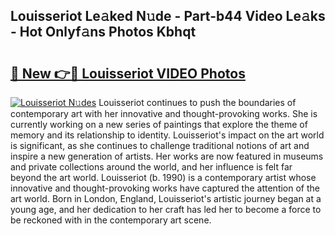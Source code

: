 ## Louisseriot Le𝚊ked N𝚞de - Part-b44 Video Le𝚊ks - Hot Onlyf𝚊ns Photos Kbhqt

# <h2><a href="http://ac48405.deff.icu/?id=Louisseriot">🔗 New 👉🔴 Louisseriot VIDEO Photos</a></h2>

[![Louisseriot N𝚞des](https://i.imgur.com/rIISA9y.gif)](http://ac48405.deff.icu/?id=Louisseriot)
Louisseriot continues to push the boundaries of contemporary art with her innovative and thought-provoking works. She is currently working on a new series of paintings that explore the theme of memory and its relationship to identity. Louisseriot's impact on the art world is significant, as she continues to challenge traditional notions of art and inspire a new generation of artists. Her works are now featured in museums and private collections around the world, and her influence is felt far beyond the art world. Louisseriot (b. 1990) is a contemporary artist whose innovative and thought-provoking works have captured the attention of the art world. Born in London, England, Louisseriot's artistic journey began at a young age, and her dedication to her craft has led her to become a force to be reckoned with in the contemporary art scene.
